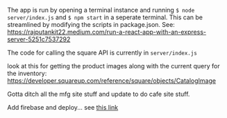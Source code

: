 The app is run by opening a terminal instance and running `$ node server/index.js` and `$ npm start` in a seperate terminal. This can be streamlined by modifying the scripts in package.json. See: https://rajputankit22.medium.com/run-a-react-app-with-an-express-server-5251c7537292

The code for calling the square API is currently in `server/index.js`

look at this for getting the product images along with the current query for the inventory:
https://developer.squareup.com/reference/square/objects/CatalogImage

Gotta ditch all the mfg site stuff and update to do cafe site stuff.

Add firebase and deploy... see [this link](https://dev.to/ting682/e-commerce-payments-using-firebase-nodejs-and-square-api-40jn)


